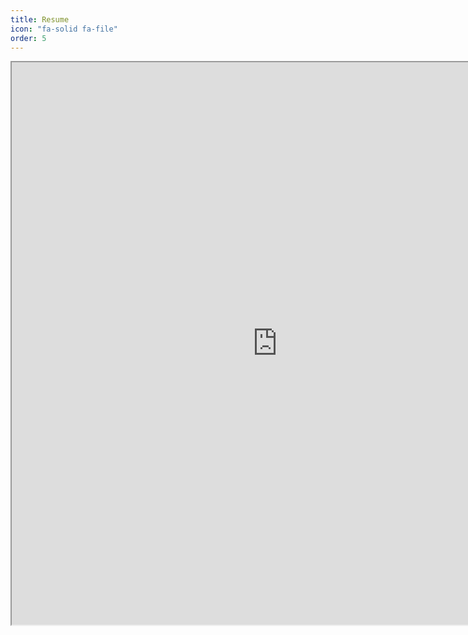```yaml
---
title: Resume
icon: "fa-solid fa-file"
order: 5
---
```

<iframe src="https://docs.google.com/document/d/e/2PACX-1vSTt8kkObmmFcNcRgKAzS9d2Lct09mPOd-w9CeYifcW6_5nTBlvGg_0L_UJfR8Hb4VOdL-ObnXMidad/pub?embedded=true" width="850" height="900"></iframe>